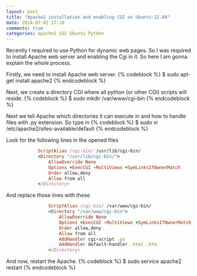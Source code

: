 ```yaml
---
layout: post
title: "Apache2 installation and enabling CGI on Ubuntu-12.04"
date: 2014-07-02 17:10
comments: true
categories: apache2 CGI Ubuntu Python
---
```

Recently I required to use Python for dynamic web pages. So I was required to install Apache web server and enabling the Cgi in it.
So here I am gonna explain the whole process.

Firstly, we need to install Apache web server.
{% codeblock %}
$ sudo apt-get install apache2
{% endcodeblock %}

Next, we create a directory CGI where all python (or other CGI) scripts will reside.
{% codeblock %}
$ sudo mkdir /var/www/cgi-bin
{% endcodeblock %}

Next we tell Apache which directories it can execute in and how to handle files with .py extension. So type in
{% codeblock %}
$ sudo vi /etc/apache2/sites-available/default
{% endcodeblock %}

Look for the following lines in the opened files
```ruby /etc/apache2/sites-available/default
			ScriptAlias /cgi-bin/ /usr/lib/cgi-bin/
			<Directory "/usr/lib/cgi-bin/">
				AllowOverride None
				Options +ExecCGI -MultiViews +SymLinksIfOwnerMatch
				Order allow,deny
				Allow from all
			</Directory>

```
And replace those lines with these
```ruby /etc/apache2/sites-available/default
				ScriptAlias /cgi-bin/ /var/www/cgi-bin/
				<Directory "/var/www/cgi-bin">
					AllowOverride None
					Options +ExecCGI -MultiViews +SymLinksIfOwnerMatch
					Order allow,deny
					Allow from all
					AddHandler cgi-script .py
					AddHandler default-handler .html .htm
				</Directory>
```


And now, restart the Apache.
{% codeblock %}
$ sudo service apache2 restart
{% endcodeblock %}

